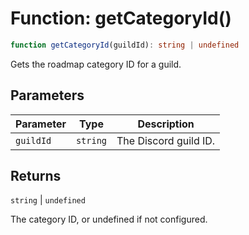 # Function: getCategoryId()

```ts
function getCategoryId(guildId): string | undefined
```

Gets the roadmap category ID for a guild.

## Parameters

| Parameter | Type | Description |
| ------ | ------ | ------ |
| `guildId` | `string` | The Discord guild ID. |

## Returns

`string` \| `undefined`

The category ID, or undefined if not configured.
